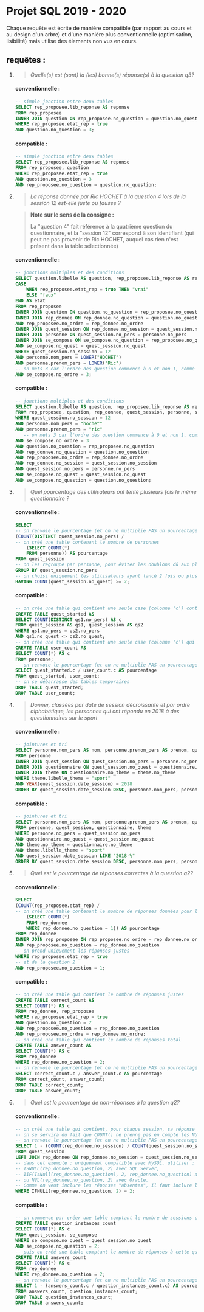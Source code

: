 <!---
______________________________________________________________________________

/!\
/!\
Un aperçu du markdown est disponible à cette adresse :
https://github.com/WildGoat07/SQLProj19-20/blob/master/README.md

______________________________________________________________________________
-->
# Projet SQL 2019 - 2020

Chaque requête est écrite de manière compatible (par rapport au cours et au design d'un arbre) et d'une manière plus conventionnelle (optimisation, lisibilité) mais utilise des élements non vus en cours.

## requêtes :

1. > *Quelle(s) est (sont) la (les) bonne(s) réponse(s) à la question q3?*

    #### conventionnelle :
    ```sql
    -- simple jonction entre deux tables
    SELECT rep_proposee.lib_reponse AS reponse
    FROM rep_proposee
    INNER JOIN question ON rep_proposee.no_question = question.no_question
    WHERE rep_proposee.etat_rep = true
    AND question.no_question = 3;
    ```
    #### compatible :
    ```sql
    -- simple jonction entre deux tables
    SELECT rep_proposee.lib_reponse AS reponse
    FROM rep_proposee, question
    WHERE rep_proposee.etat_rep = true
    AND question.no_question = 3
    AND rep_proposee.no_question = question.no_question;
    ```
1. > *La réponse donnée par Ric HOCHET à la question 4 lors de la session 12 est-elle juste ou fausse ?*

    > **Note sur le sens de la consigne :**
    >
    > La "question 4" fait référence à la quatrième question du questionnaire, et la "session 12" correspond à son identifiant (qui peut ne pas provenir de Ric HOCHET, auquel cas rien n'est présent dans la table sélectionnée)
    
    #### conventionnelle :
    ```sql
    -- jonctions multiples et des conditions
    SELECT question.libelle AS question, rep_proposee.lib_reponse AS reponse,
    CASE
        WHEN rep_proposee.etat_rep = true THEN "vrai"
        ELSE "faux"
    END AS etat
    FROM rep_proposee
    INNER JOIN question ON question.no_question = rep_proposee.no_question
    INNER JOIN rep_donnee ON rep_donnee.no_question = question.no_question
    AND rep_proposee.no_ordre = rep_donnee.no_ordre
    INNER JOIN quest_session ON rep_donnee.no_session = quest_session.no_session
    INNER JOIN personne ON quest_session.no_pers = personne.no_pers
    INNER JOIN se_compose ON se_compose.no_question = rep_proposee.no_question
    AND se_compose.no_quest = quest_session.no_quest
    WHERE quest_session.no_session = 12
    AND personne.nom_pers = LOWER("HOCHET")
    AND personne.prenom_pers = LOWER("Ric")
    -- on mets 3 car l'ordre des question commence à 0 et non 1, comme tout bon langage de programmation
    AND se_compose.no_ordre = 3;    
    ```
    #### compatible :
    ```sql
    -- jonctions multiples et des conditions
    SELECT question.libelle AS question, rep_proposee.lib_reponse AS reponse, rep_proposee.etat_rep AS etat
    FROM rep_proposee, question, rep_donnee, quest_session, personne, se_compose
    WHERE quest_session.no_session = 12
    AND personne.nom_pers = "hochet"
    AND personne.prenom_pers = "ric"
       -- on mets 3 car l'ordre des question commence à 0 et non 1, comme tout bon langage de programmation
    AND se_compose.no_ordre = 3
    AND question.no_question = rep_proposee.no_question
    AND rep_donnee.no_question = question.no_question
    AND rep_proposee.no_ordre = rep_donnee.no_ordre
    AND rep_donnee.no_session = quest_session.no_session
    AND quest_session.no_pers = personne.no_pers
    AND se_compose.no_quest = quest_session.no_quest
    AND se_compose.no_question = question.no_question;
    ```
1. > *Quel pourcentage des utilisateurs ont tenté plusieurs fois le même questionnaire ?*

    #### conventionnelle :
    ```sql
    SELECT
    -- on renvoie le pourcentage (et on ne multiplie PAS un pourcentage par 100, c’est au programme/site appelant de le faire pour le formattage !!!)
    (COUNT(DISTINCT quest_session.no_pers) /
    -- on créé une table contenant le nombre de personnes
        (SELECT COUNT(*)
        FROM personne)) AS pourcentage
    FROM quest_session
    -- on les regroupe par personne, pour éviter les doublons dû aux plusieurs sessions lancées
    GROUP BY quest_session.no_pers
    -- on choisi uniquement les utilisateurs ayant lancé 2 fois ou plus
    HAVING COUNT(quest_session.no_quest) >= 2;
    ```
    #### compatible :
    ```sql
    -- on crée une table qui contient une seule case (colonne 'c') contenant le nombre d'utilisateurs ayant démarré un même questionnaire plusieurs fois
    CREATE TABLE quest_started AS
    SELECT COUNT(DISTINCT qs1.no_pers) AS c
    FROM quest_session AS qs1, quest_session AS qs2
    WHERE qs1.no_pers = qs2.no_pers
    AND qs1.no_quest <> qs2.no_quest;
    -- on crée une table qui contient une seule case (colonne 'c') qui indique le nombre total d'utilisateurs
    CREATE TABLE user_count AS
    SELECT COUNT(*) AS c
    FROM personne;
    -- on renvoie le pourcentage (et on ne multiplie PAS un pourcentage par 100, c’est au programme/site appelant de le faire pour le formattage !!!)
    SELECT quest_started.c / user_count.c AS pourcentage
    FROM quest_started, user_count;
    -- on se débarrasse des tables temporaires
    DROP TABLE quest_started;
    DROP TABLE user_count;
    ```
1. > *Donner, classées par date de session décroissante et par ordre alphabétique, les personnes qui ont répondu en 2018 à des questionnaires sur le sport*

    #### conventionnelle :
    ```sql
    -- jointures et tri
    SELECT personne.nom_pers AS nom, personne.prenom_pers AS prenom, quest_session.date_session AS "date"
    FROM personne
    INNER JOIN quest_session ON quest_session.no_pers = personne.no_pers
    INNER JOIN questionnaire ON quest_session.no_quest = questionnaire.no_quest
    INNER JOIN theme ON questionnaire.no_theme = theme.no_theme
    WHERE theme.libelle_theme = "sport"
    AND YEAR(quest_session.date_session) = 2018
    ORDER BY quest_session.date_session DESC, personne.nom_pers, personne.prenom_pers;
    ```
    #### compatible :
    ```sql
    -- jointures et tri
    SELECT personne.nom_pers AS nom, personne.prenom_pers AS prenom, quest_session.date_session AS "date"
    FROM personne, quest_session, questionnaire, theme
    WHERE personne.no_pers = quest_session.no_pers
    AND questionnaire.no_quest = quest_session.no_quest
    AND theme.no_theme = questionnaire.no_theme
    AND theme.libelle_theme = "sport"
    AND quest_session.date_session LIKE "2018-%"
    ORDER BY quest_session.date_session DESC, personne.nom_pers, personne.prenom_pers;
    ```
1. > *Quel est le pourcentage de réponses correctes à la question q2?*

    #### conventionnelle :
    ```sql
    SELECT
    (COUNT(rep_proposee.etat_rep) /
    -- on créé une table contenant le nombre de réponses données pour la question 2
        (SELECT COUNT(*)
        FROM rep_donnee
        WHERE rep_donnee.no_question = 1)) AS pourcentage
    FROM rep_donnee
    INNER JOIN rep_proposee ON rep_proposee.no_ordre = rep_donnee.no_ordre
    AND rep_proposee.no_question = rep_donnee.no_question
    -- on prend uniquement les réponses justes
    WHERE rep_proposee.etat_rep = true
    -- et de la question 2
    AND rep_proposee.no_question = 1;
    ```
    #### compatible :
    ```sql
    -- on créé une table qui contient le nombre de réponses justes
    CREATE TABLE correct_count AS
    SELECT COUNT(*) AS c
    FROM rep_donnee, rep_proposee
    WHERE rep_proposee.etat_rep = true
    AND question.no_question = 2
    AND rep_proposee.no_question = rep_donnee.no_question
    AND rep_proposee.no_ordre = rep_donnee.no_ordre;
    -- on créé une table qui contient le nombre de réponses total
    CREATE TABLE answer_count AS
    SELECT COUNT(*) AS c
    FROM rep_donnee
    WHERE rep_donnee.no_question = 2;
    -- on renvoie le pourcentage (et on ne multiplie PAS un pourcentage par 100, c’est au programme/site appelant de le faire pour le formattage !!!)
    SELECT correct_count.c / answer_count.c AS pourcentage
    FROM correct_count, answer_count;
    DROP TABLE correct_count;
    DROP TABLE answer_count;
    ```
1. > *Quel est le pourcentage de non-réponses à la question q2?*

    #### conventionnelle :
    ```sql
    -- on créé une table qui contient, pour chaque session, sa réponse associée
    -- on se servira du fait que COUNT() ne prenne pas en compte les NULL pour compter les non-réponses
    -- on renvoie le pourcentage (et on ne multiplie PAS un pourcentage par 100, c’est au programme/site appelant de le faire pour le formattage !!!)
    SELECT 1 - (COUNT(rep_donnee.no_session) / COUNT(quest_session.no_session)) AS pourcentage
    FROM quest_session
    LEFT JOIN rep_donnee ON rep_donnee.no_session = quest_session.no_session
    -- dans cet exemple : uniquement compatible avec MySQL, utiliser :
    -- ISNULL(rep_donnee.no_question, 2) avec SQL Server,
    -- IIF(IsNull(rep_donnee.no_question), 2, rep_donnee.no_question) avec MS Access
    -- ou NVL(rep_donnee.no_question, 2) avec Oracle.
    -- Comme on veut inclure les réponses "absentes", il faut inclure les NULL avec
    WHERE IFNULL(rep_donnee.no_question, 2) = 2;
    ```
    #### compatible :
    ```sql
    -- on commence par créer une table comptant le nombre de sessions contenant la question... EN QUESTION :DDD *badum tsss*
    CREATE TABLE question_instances_count
    SELECT COUNT(*) AS c
    FROM quest_session, se_compose
    WHERE se_compose.no_quest = quest_session.no_quest
    AND se_compose.no_question = 2;
    -- puis on créé une table comptant le nombre de réponses à cette question
    CREATE TABLE answers_count
    SELECT COUNT(*) AS c
    FROM rep_donnee
    WHERE rep_donnee.no_question = 2;
    -- on renvoie le pourcentage (et on ne multiplie PAS un pourcentage par 100, c’est au programme/site appelant de le faire pour le formattage !!!)
    SELECT 1 - (answers_count.c / question_instances_count.c) AS pourcentage
    FROM answers_count, question_instances_count;
    DROP TABLE question_instances_count;
    DROP TABLE answers_count;
    ```
